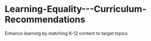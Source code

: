 # Learning-Equality---Curriculum-Recommendations
Enhance learning by matching K-12 content to target topics
